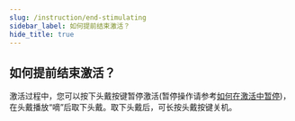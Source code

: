 ```yaml
---
slug: /instruction/end-stimulating
sidebar_label: 如何提前结束激活？
hide_title: true
---
```


## 如何提前结束激活？

激活过程中，您可以按下头戴按键暂停激活(暂停操作请参考[如何在激活中暂停](/instruction/pause))，在头戴播放“嘀”后取下头戴。取下头戴后，可长按头戴按键关机。